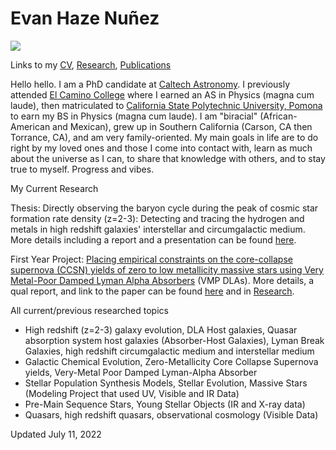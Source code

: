 # Evan Haze Nuñez

<img src="https://evanhazey.github.io/evanhazenunez/Graphics/selfie.jpeg">

Links to my [CV](CV.md), [Research](research.md), [Publications](publications.md)

Hello hello. I am a PhD candidate at [Caltech Astronomy](https://www.astro.caltech.edu). I previously attended [El Camino College](https://www.elcamino.edu/academics/naturalsciences/physics/) where I earned an AS in Physics (magna cum laude), then matriculated to [California State Polytechnic University, Pomona](https://www.cpp.edu/~sci/physics-astronomy/) to earn my BS in Physics (magna cum laude). I am "biracial" (African-American and Mexican), grew up in Southern California (Carson, CA then Torrance, CA), and am very family-oriented. My main goals in life are to do right by my loved ones and those I come into contact with, learn as much about the universe as I can, to share that knowledge with others, and to stay true to myself. Progress and vibes.


My Current Research

Thesis: Directly observing the baryon cycle during the peak of cosmic star formation rate density (z=2-3): Detecting and tracing the hydrogen and metals in high redshift galaxies' interstellar and circumgalactic medium. More details including a report and a presentation can be found [here](research.md).

First Year Project: [Placing empirical constraints on the core-collapse supernova (CCSN) yields of zero to low metallicity massive stars using Very Metal-Poor Damped Lyman Alpha Absorbers](https://ui.adsabs.harvard.edu/abs/2022ApJ...927...64N/abstract) (VMP DLAs). More details, a qual report, and link to the paper can be found [here](https://ui.adsabs.harvard.edu/abs/2022ApJ...927...64N/abstract) and in [Research](research.md). 


All current/previous researched topics
- High redshift (z=2-3) galaxy evolution, DLA Host galaxies, Quasar absorption system host galaxies (Absorber-Host Galaxies), Lyman Break Galaxies, high redshift circumgalactic medium and interstellar medium 
- Galactic Chemical Evolution, Zero-Metallicity Core Collapse Supernova yields, Very-Metal Poor Damped Lyman-Alpha Absorber
- Stellar Population Synthesis Models, Stellar Evolution, Massive Stars (Modeling Project that used UV, Visible and IR Data)
- Pre-Main Sequence Stars, Young Stellar Objects (IR and X-ray data)
- Quasars, high redshift quasars, observational cosmology (Visible Data)

Updated July 11, 2022
